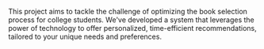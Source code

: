 This project aims to tackle the challenge of optimizing the book selection process for college students. We've developed a system that leverages the power of technology to offer personalized, time-efficient recommendations, tailored to your unique needs and preferences.
